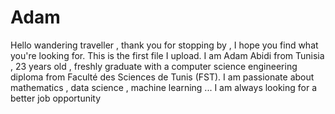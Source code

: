 # Adam
Hello wandering traveller , thank you for stopping by , I hope you find what you're looking for.
This is the first file I upload.
I am Adam Abidi from Tunisia , 23 years old , freshly graduate with a computer science engineering diploma from Faculté des Sciences de Tunis (FST).
I am passionate about mathematics , data science , machine learning ...
I am always looking for a better job opportunity
